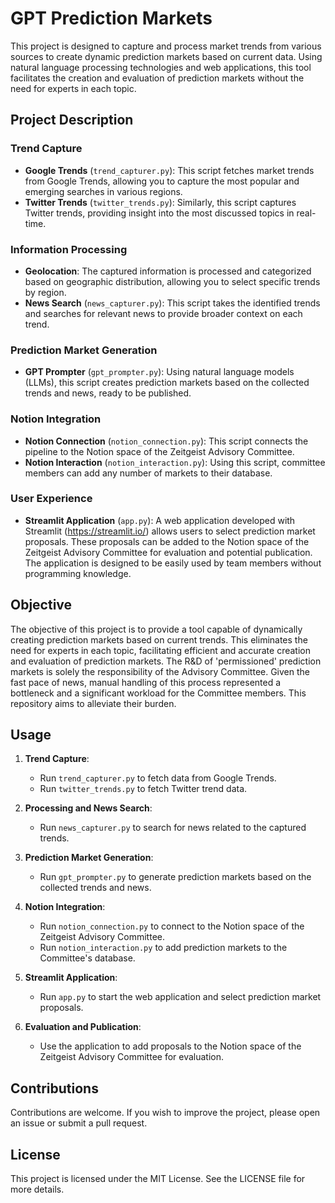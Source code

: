 # GPT Prediction Markets

This project is designed to capture and process market trends from various sources to create dynamic prediction markets based on current data. Using natural language processing technologies and web applications, this tool facilitates the creation and evaluation of prediction markets without the need for experts in each topic.

## Project Description

### Trend Capture

- **Google Trends** (`trend_capturer.py`): This script fetches market trends from Google Trends, allowing you to capture the most popular and emerging searches in various regions.
- **Twitter Trends** (`twitter_trends.py`): Similarly, this script captures Twitter trends, providing insight into the most discussed topics in real-time.

### Information Processing

- **Geolocation**: The captured information is processed and categorized based on geographic distribution, allowing you to select specific trends by region.
- **News Search** (`news_capturer.py`): This script takes the identified trends and searches for relevant news to provide broader context on each trend.

### Prediction Market Generation

- **GPT Prompter** (`gpt_prompter.py`): Using natural language models (LLMs), this script creates prediction markets based on the collected trends and news, ready to be published.

### Notion Integration

- **Notion Connection** (`notion_connection.py`): This script connects the pipeline to the Notion space of the Zeitgeist Advisory Committee.
- **Notion Interaction** (`notion_interaction.py`): Using this script, committee members can add any number of markets to their database.

### User Experience

- **Streamlit Application** (`app.py`): A web application developed with Streamlit (https://streamlit.io/) allows users to select prediction market proposals. These proposals can be added to the Notion space of the Zeitgeist Advisory Committee for evaluation and potential publication. The application is designed to be easily used by team members without programming knowledge.

## Objective

The objective of this project is to provide a tool capable of dynamically creating prediction markets based on current trends. This eliminates the need for experts in each topic, facilitating efficient and accurate creation and evaluation of prediction markets. The R&D of 'permissioned' prediction markets is solely the responsibility of the Advisory Committee. Given the fast pace of news, manual handling of this process represented a bottleneck and a significant workload for the Committee members. This repository aims to alleviate their burden.

## Usage

1. **Trend Capture**:
    - Run `trend_capturer.py` to fetch data from Google Trends.
    - Run `twitter_trends.py` to fetch Twitter trend data.

2. **Processing and News Search**:
    - Run `news_capturer.py` to search for news related to the captured trends.

3. **Prediction Market Generation**:
    - Run `gpt_prompter.py` to generate prediction markets based on the collected trends and news.

4. **Notion Integration**:
    - Run `notion_connection.py` to connect to the Notion space of the Zeitgeist Advisory Committee.
    - Run `notion_interaction.py` to add prediction markets to the Committee's database.

5. **Streamlit Application**:
    - Run `app.py` to start the web application and select prediction market proposals.

6. **Evaluation and Publication**:
    - Use the application to add proposals to the Notion space of the Zeitgeist Advisory Committee for evaluation.

## Contributions

Contributions are welcome. If you wish to improve the project, please open an issue or submit a pull request.

## License

This project is licensed under the MIT License. See the LICENSE file for more details.
